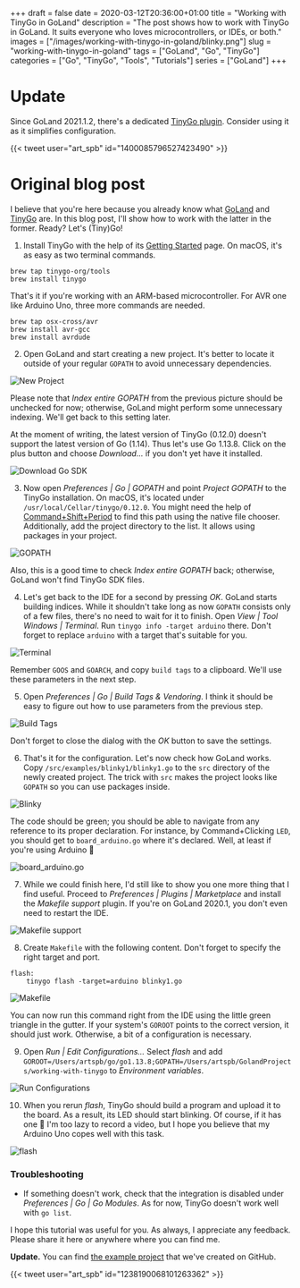+++ 
draft = false
date = 2020-03-12T20:36:00+01:00
title = "Working with TinyGo in GoLand"
description = "The post shows how to work with TinyGo in GoLand. It suits everyone who loves microcontrollers, or IDEs, or both."
images = ["/images/working-with-tinygo-in-goland/blinky.png"]
slug = "working-with-tinygo-in-goland" 
tags = ["GoLand", "Go", "TinyGo"]
categories = ["Go", "TinyGo", "Tools", "Tutorials"]
series = ["GoLand"]
+++

# Update

Since GoLand 2021.1.2, there's a dedicated [TinyGo plugin](https://blog.jetbrains.com/go/2021/06/02/tinygo-for-tiny-applications-discover-a-new-plugin-for-goland/). Consider using it as it simplifies configuration.

{{< tweet user="art_spb" id="1400085796527423490" >}}

# Original blog post

I believe that you're here because you already know what [GoLand](https://www.jetbrains.com/go/) and [TinyGo](https://tinygo.org/) are. In this blog post, I'll show how to work with the latter in the former. Ready? Let's (Tiny)Go!

1. Install TinyGo with the help of its [Getting Started](https://tinygo.org/getting-started/) page. On macOS, it's as easy as two terminal commands.

```
brew tap tinygo-org/tools
brew install tinygo
```

That's it if you're working with an ARM-based microcontroller. For AVR one like Arduino Uno, three more commands are needed.

```
brew tap osx-cross/avr
brew install avr-gcc
brew install avrdude
```

2. Open GoLand and start creating a new project. It's better to locate it outside of your regular `GOPATH` to avoid unnecessary dependencies.

![New Project](/images/working-with-tinygo-in-goland/new-project.png)

Please note that _Index entire GOPATH_ from the previous picture should be unchecked for now; otherwise, GoLand might perform some unnecessary indexing. We'll get back to this setting later.

At the moment of writing, the latest version of TinyGo (0.12.0) doesn't support the latest version of Go (1.14). Thus let's use Go 1.13.8. Click on the plus button and choose _Download..._ if you don't yet have it installed.

![Download Go SDK](/images/working-with-tinygo-in-goland/download-go-sdk.png)

3. Now open _Preferences | Go | GOPATH_ and point _Project GOPATH_ to the TinyGo installation. On macOS, it's located under `/usr/local/Cellar/tinygo/0.12.0`. You might need the help of [Command+Shift+Period](https://osxdaily.com/2011/03/01/show-hidden-files-in-mac-os-x-dialog-boxes-with-commandshiftperiod/) to find this path using the native file chooser. Additionally, add the project directory to the list. It allows using packages in your project.

![GOPATH](/images/working-with-tinygo-in-goland/gopath.png)

Also, this is a good time to check _Index entire GOPATH_ back; otherwise, GoLand won't find TinyGo SDK files. 

4. Let's get back to the IDE for a second by pressing _OK_. GoLand starts building indices. While it shouldn't take long as now `GOPATH` consists only of a few files, there's no need to wait for it to finish. Open _View | Tool Windows | Terminal_. Run `tinygo info -target arduino` there. Don't forget to replace `arduino` with a target that's suitable for you.

![Terminal](/images/working-with-tinygo-in-goland/terminal.png)

Remember `GOOS` and `GOARCH`, and copy `build tags` to a clipboard. We'll use these parameters in the next step.

5. Open _Preferences | Go | Build Tags & Vendoring_. I think it should be easy to figure out how to use parameters from the previous step.

![Build Tags](/images/working-with-tinygo-in-goland/build-tags.png)

Don't forget to close the dialog with the _OK_ button to save the settings.

6. That's it for the configuration. Let's now check how GoLand works. Copy `/src/examples/blinky1/blinky1.go` to the `src` directory of the newly created project. The trick with `src` makes the project looks like `GOPATH` so you can use packages inside.

![Blinky](/images/working-with-tinygo-in-goland/blinky.png)

The code should be green; you should be able to navigate from any reference to its proper declaration. For instance, by Command+Clicking `LED`, you should get to `board_arduino.go` where it's declared. Well, at least if you're using Arduino 🙂

![board_arduino.go](/images/working-with-tinygo-in-goland/board-arduino.png)

7. While we could finish here, I'd still like to show you one more thing that I find useful. Proceed to _Preferences | Plugins | Marketplace_ and install the _Makefile support_ plugin. If you're on GoLand 2020.1, you don't even need to restart the IDE.

![Makefile support](/images/working-with-tinygo-in-goland/makefile-support.png)

8. Create `Makefile` with the following content. Don't forget to specify the right target and port.

```
flash:
	tinygo flash -target=arduino blinky1.go
```

![Makefile](/images/working-with-tinygo-in-goland/makefile.png)

You can now run this command right from the IDE using the little green triangle in the gutter. If your system's `GOROOT` points to the correct version, it should just work. Otherwise, a bit of a configuration is necessary. 

9. Open _Run | Edit Configurations..._ Select _flash_ and add `GOROOT=/Users/artspb/go/go1.13.8;GOPATH=/Users/artspb/GolandProjects/working-with-tinygo` to _Environment variables_.

![Run Configurations](/images/working-with-tinygo-in-goland/run-configurations.png)

10. When you rerun _flash_, TinyGo should build a program and upload it to the board. As a result, its LED should start blinking. Of course, if it has one 🙂 I'm too lazy to record a video, but I hope you believe that my Arduino Uno copes well with this task.

![flash](/images/working-with-tinygo-in-goland/flash.png) 

### Troubleshooting

* If something doesn't work, check that the integration is disabled under _Preferences | Go | Go Modules_. As for now, TinyGo doesn't work well with `go list`. 

I hope this tutorial was useful for you. As always, I appreciate any feedback. Please share it here or anywhere where you can find me.

**Update.** You can find [the example project](https://github.com/artspb/working-with-tinygo) that we've created on GitHub.

{{< tweet user="art_spb" id="1238190068101263362" >}}
